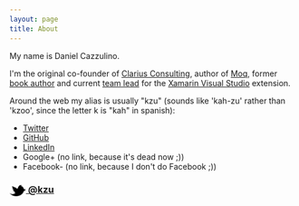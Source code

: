 ```yaml
---
layout: page
title: About
---
```


My name is Daniel Cazzulino. 

I'm the original co-founder of [Clarius Consulting](http://www.clariusconsulting.net), author of [Moq](https://github.com/Moq/moq4), former [book author](http://www.amazon.com/s/ref=nb_sb_noss?url=search-alias%3Daps&field-keywords=Daniel+Cazzulino) and current [team lead](http://blog.xamarin.com/xamarin-acquires-visual-studio-division-of-clarius-consulting/) for the [Xamarin Visual Studio](https://xamarin.com/visual-studio) extension.

Around the web my alias is usually "kzu" (sounds like 'kah-zu' rather than 'kzoo', since the letter k is "kah" in spanish):

- [Twitter](http://twitter.com/kzu)
- [GitHub](https://github.com/kzu)
- [LinkedIn](http://www.linkedin.com/in/danielcazzulino)
- Google+ (no link, because it's dead now ;))
- Facebook- (no link, because I don't do Facebook ;))

### [<img src="/res/twitter.png" width="29" height="20" style="display:inline-block;vertical-align:middle"> @kzu](http://twitter.com/kzu)
